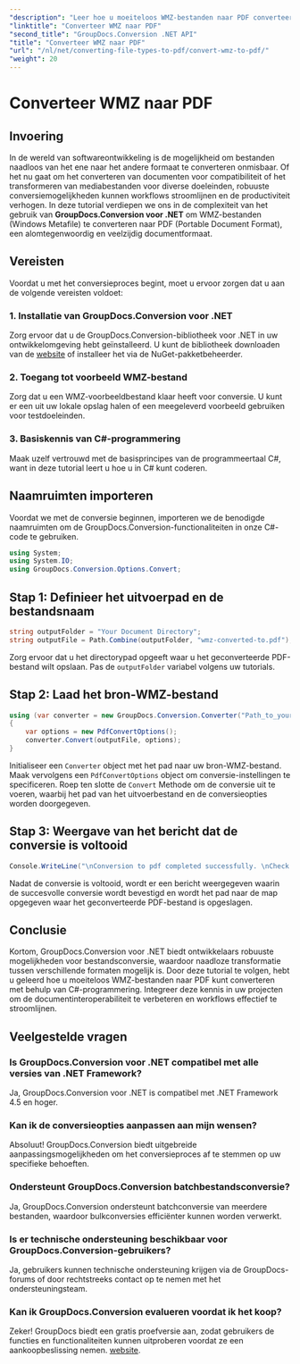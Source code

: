 ```yaml
---
"description": "Leer hoe u moeiteloos WMZ-bestanden naar PDF converteert met GroupDocs.Conversion voor .NET. Verbeter de interoperabiliteit van uw documenten."
"linktitle": "Converteer WMZ naar PDF"
"second_title": "GroupDocs.Conversion .NET API"
"title": "Converteer WMZ naar PDF"
"url": "/nl/net/converting-file-types-to-pdf/convert-wmz-to-pdf/"
"weight": 20
---
```


# Converteer WMZ naar PDF

## Invoering
In de wereld van softwareontwikkeling is de mogelijkheid om bestanden naadloos van het ene naar het andere formaat te converteren onmisbaar. Of het nu gaat om het converteren van documenten voor compatibiliteit of het transformeren van mediabestanden voor diverse doeleinden, robuuste conversiemogelijkheden kunnen workflows stroomlijnen en de productiviteit verhogen. In deze tutorial verdiepen we ons in de complexiteit van het gebruik van **GroupDocs.Conversion voor .NET** om WMZ-bestanden (Windows Metafile) te converteren naar PDF (Portable Document Format), een alomtegenwoordig en veelzijdig documentformaat.
## Vereisten
Voordat u met het conversieproces begint, moet u ervoor zorgen dat u aan de volgende vereisten voldoet:
### 1. Installatie van GroupDocs.Conversion voor .NET
Zorg ervoor dat u de GroupDocs.Conversion-bibliotheek voor .NET in uw ontwikkelomgeving hebt geïnstalleerd. U kunt de bibliotheek downloaden van de [website](https://releases.groupdocs.com/conversion/net/) of installeer het via de NuGet-pakketbeheerder.
### 2. Toegang tot voorbeeld WMZ-bestand
Zorg dat u een WMZ-voorbeeldbestand klaar heeft voor conversie. U kunt er een uit uw lokale opslag halen of een meegeleverd voorbeeld gebruiken voor testdoeleinden.
### 3. Basiskennis van C#-programmering
Maak uzelf vertrouwd met de basisprincipes van de programmeertaal C#, want in deze tutorial leert u hoe u in C# kunt coderen.

## Naamruimten importeren
Voordat we met de conversie beginnen, importeren we de benodigde naamruimten om de GroupDocs.Conversion-functionaliteiten in onze C#-code te gebruiken.

```csharp
using System;
using System.IO;
using GroupDocs.Conversion.Options.Convert;
```

## Stap 1: Definieer het uitvoerpad en de bestandsnaam
```csharp
string outputFolder = "Your Document Directory";
string outputFile = Path.Combine(outputFolder, "wmz-converted-to.pdf");
```
Zorg ervoor dat u het directorypad opgeeft waar u het geconverteerde PDF-bestand wilt opslaan. Pas de `outputFolder` variabel volgens uw tutorials.
## Stap 2: Laad het bron-WMZ-bestand
```csharp
using (var converter = new GroupDocs.Conversion.Converter("Path_to_your_WMZ_file"))
{
    var options = new PdfConvertOptions();
    converter.Convert(outputFile, options);
}
```
Initialiseer een `Converter` object met het pad naar uw bron-WMZ-bestand. Maak vervolgens een `PdfConvertOptions` object om conversie-instellingen te specificeren. Roep ten slotte de `Convert` Methode om de conversie uit te voeren, waarbij het pad van het uitvoerbestand en de conversieopties worden doorgegeven.
## Stap 3: Weergave van het bericht dat de conversie is voltooid
```csharp
Console.WriteLine("\nConversion to pdf completed successfully. \nCheck output in {0}", outputFolder);
```
Nadat de conversie is voltooid, wordt er een bericht weergegeven waarin de succesvolle conversie wordt bevestigd en wordt het pad naar de map opgegeven waar het geconverteerde PDF-bestand is opgeslagen.

## Conclusie
Kortom, GroupDocs.Conversion voor .NET biedt ontwikkelaars robuuste mogelijkheden voor bestandsconversie, waardoor naadloze transformatie tussen verschillende formaten mogelijk is. Door deze tutorial te volgen, hebt u geleerd hoe u moeiteloos WMZ-bestanden naar PDF kunt converteren met behulp van C#-programmering. Integreer deze kennis in uw projecten om de documentinteroperabiliteit te verbeteren en workflows effectief te stroomlijnen.
## Veelgestelde vragen
### Is GroupDocs.Conversion voor .NET compatibel met alle versies van .NET Framework?
Ja, GroupDocs.Conversion voor .NET is compatibel met .NET Framework 4.5 en hoger.
### Kan ik de conversieopties aanpassen aan mijn wensen?
Absoluut! GroupDocs.Conversion biedt uitgebreide aanpassingsmogelijkheden om het conversieproces af te stemmen op uw specifieke behoeften.
### Ondersteunt GroupDocs.Conversion batchbestandsconversie?
Ja, GroupDocs.Conversion ondersteunt batchconversie van meerdere bestanden, waardoor bulkconversies efficiënter kunnen worden verwerkt.
### Is er technische ondersteuning beschikbaar voor GroupDocs.Conversion-gebruikers?
Ja, gebruikers kunnen technische ondersteuning krijgen via de GroupDocs-forums of door rechtstreeks contact op te nemen met het ondersteuningsteam.
### Kan ik GroupDocs.Conversion evalueren voordat ik het koop?
Zeker! GroupDocs biedt een gratis proefversie aan, zodat gebruikers de functies en functionaliteiten kunnen uitproberen voordat ze een aankoopbeslissing nemen. [website](https://releases.groupdocs.com/conversion/net/).